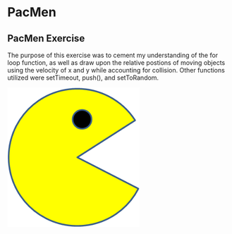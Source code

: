 # PacMen
## PacMen Exercise
<p> The purpose of this exercise was to cement my understanding of the for loop function, as well as draw upon the relative postions of moving objects using the velocity of x and y while accounting for collision. Other functions utilized were setTimeout, push(), and setToRandom. </p>
<img src="PacMan1.png" width='300'/>
